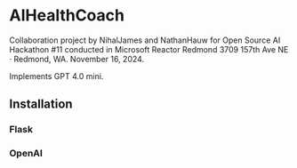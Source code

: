 # AIHealthCoach
Collaboration project by NihalJames and NathanHauw for Open Source AI Hackathon #11 conducted in Microsoft Reactor Redmond
3709 157th Ave NE · Redmond, WA. November 16, 2024.

Implements GPT 4.0 mini.
## Installation
### Flask
### OpenAI

